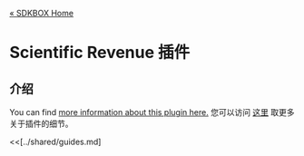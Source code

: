[&#171; SDKBOX Home](http://sdkbox.com)

<h1>Scientific Revenue 插件</h1>

## 介绍
You can find [more information about this plugin here.](http://www.cocos2d-x.org/sdkbox/scientificrevenue)
您可以访问 [这里](http://www.cocos2d-x.org/sdkbox/scientificrevenue) 取更多关于插件的细节。


<<[../shared/guides.md]


